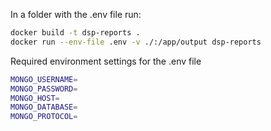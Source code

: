 In a folder with the .env file run:
```bash
docker build -t dsp-reports .
docker run --env-file .env -v ./:/app/output dsp-reports
```

Required environment settings for the .env file

```bash
MONGO_USERNAME=
MONGO_PASSWORD=
MONGO_HOST=
MONGO_DATABASE=
MONGO_PROTOCOL=
```
